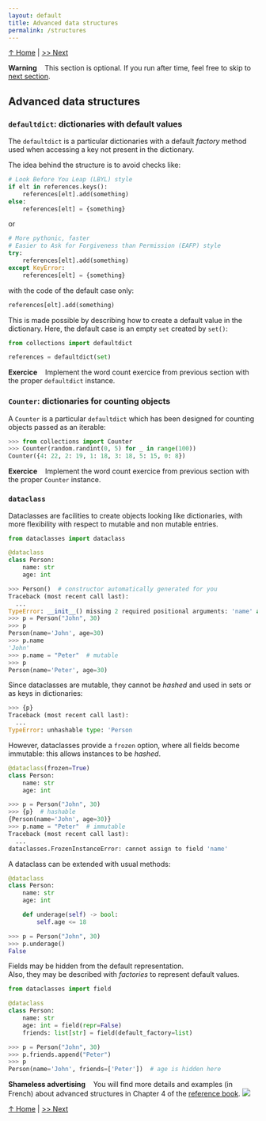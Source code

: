```yaml
---
layout: default
title: Advanced data structures
permalink: /structures
---
```


[↑ Home](.) \| [>> Next](numpy)

<div class="alert alert-warning">
<b>Warning</b> &nbsp;&nbsp; This section is optional. If you run after time, feel free to skip to <a href="numpy">next section</a>.
</div>

## Advanced data structures

### `defaultdict`: dictionaries with default values

The `defaultdict` is a particular dictionaries with a default _factory_ method used when accessing a key not present in the dictionary.

The idea behind the structure is to avoid checks like:

```python
# Look Before You Leap (LBYL) style
if elt in references.keys():
    references[elt].add(something)
else:
    references[elt] = {something}
```

or

```python
# More pythonic, faster
# Easier to Ask for Forgiveness than Permission (EAFP) style
try:
    references[elt].add(something)
except KeyError:
    references[elt] = {something}
```

with the code of the default case only:

```python
references[elt].add(something)
```

This is made possible by describing how to create a default value in the dictionary. Here, the default case is an empty `set` created by `set()`:

```python
from collections import defaultdict

references = defaultdict(set)
```

<div class="alert alert-info">
<b>Exercice</b> &nbsp;&nbsp; Implement the word count exercice from previous section with the proper <code>defaultdict</code> instance. 
</div>

### `Counter`: dictionaries for counting objects

A `Counter` is a particular `defaultdict` which has been designed for counting objects passed as an iterable:

```python
>>> from collections import Counter
>>> Counter(random.randint(0, 5) for _ in range(100))
Counter({4: 22, 2: 19, 1: 18, 3: 18, 5: 15, 0: 8})
```

<div class="alert alert-info">
<b>Exercice</b> &nbsp;&nbsp; Implement the word count exercice from previous section with the proper <code>Counter</code> instance. 
</div>

### `dataclass`

Dataclasses are facilities to create objects looking like dictionaries, with more flexibility with respect to mutable and non mutable entries.

```python
from dataclasses import dataclass

@dataclass
class Person:
    name: str
    age: int
```

```python
>>> Person()  # constructor automatically generated for you
Traceback (most recent call last):
  ...
TypeError: __init__() missing 2 required positional arguments: 'name' and 'age'
>>> p = Person("John", 30)
>>> p
Person(name='John', age=30)
>>> p.name
'John'
>>> p.name = "Peter"  # mutable
>>> p
Person(name='Peter', age=30)
```

Since dataclasses are mutable, they cannot be _hashed_ and used in sets or as keys in dictionaries:

```python
>>> {p}
Traceback (most recent call last):
  ...
TypeError: unhashable type: 'Person
```

However, dataclasses provide a `frozen` option, where all fields become immutable: this allows instances to be _hashed_.

```python
@dataclass(frozen=True)
class Person:
    name: str
    age: int
```

```python
>>> p = Person("John", 30)
>>> {p}  # hashable
{Person(name='John', age=30)}
>>> p.name = "Peter"  # immutable
Traceback (most recent call last):
  ...
dataclasses.FrozenInstanceError: cannot assign to field 'name'
```

A dataclass can be extended with usual methods:

```python
@dataclass
class Person:
    name: str
    age: int

    def underage(self) -> bool:
        self.age <= 18
```

```python
>>> p = Person("John", 30)
>>> p.underage()
False
```

Fields may be hidden from the default representation.  
Also, they may be described with _factories_ to represent default values.

```python
from dataclasses import field

@dataclass
class Person:
    name: str
    age: int = field(repr=False)
    friends: list[str] = field(default_factory=list)
```

```python
>>> p = Person("John", 30)
>>> p.friends.append("Peter")
>>> p
Person(name='John', friends=['Peter'])  # age is hidden here
```

<div class="alert alert-success">
<b>Shameless advertising</b> &nbsp;&nbsp; You will find more details and examples (in French) about advanced structures in Chapter&nbsp;4 of the <a href="/python">reference book</a>.

<img class="giphy" src="https://media.giphy.com/media/34ZNcoaN5u4hi/giphy.webp"/>
</div>

[↑ Home](.) \| [>> Next](numpy)
